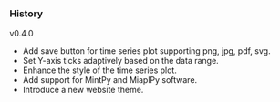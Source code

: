 ### History
v0.4.0
- Add save button for time series plot supporting png, jpg, pdf, svg.
- Set Y-axis ticks adaptively based on the data range.
- Enhance the style of the time series plot.
- Add support for MintPy and MiaplPy software.
- Introduce a new website theme.